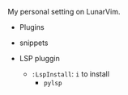 My personal setting on LunarVim.

* Plugins
* snippets


* LSP pluggin
  * `:LspInstall`: `i` to install
    * `pylsp`
